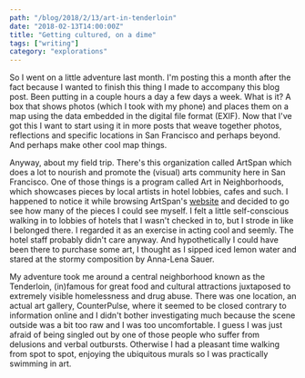 ```yaml
---
path: "/blog/2018/2/13/art-in-tenderloin"
date: "2018-02-13T14:00:00Z"
title: "Getting cultured, on a dime"
tags: ["writing"]
category: "explorations"
---
```


<div replace-with="PhotoMap2" props="ArtInTenderloin"></div>

So I went on a little adventure last month. I'm posting this a month after the fact because I wanted to finish this thing I made to accompany this blog post. Been putting in a couple hours a day a few days a week. What is it? A box that shows photos (which I took with my phone) and places them on a map using the data embedded in the digital file format (EXIF). Now that I've got this I want to start using it in more posts that weave together photos, reflections and specific locations in San Francisco and perhaps beyond. And perhaps make other cool map things.


Anyway, about my field trip. There's this organization called ArtSpan which does a lot to nourish and promote the (visual) arts community here in San Francisco. One of those things is a program called Art in Neighborhoods, which showcases pieces by local artists in hotel lobbies, cafes and such. I happened to notice it while browsing ArtSpan's [website](https://www.artspan.org/home) and decided to go see how many of the pieces I could see myself. I felt a little self-conscious walking in to lobbies of hotels that I wasn't checked in to, but I strode in like I belonged there. I regarded it as an exercise in acting cool and seemly. The hotel staff probably didn't care anyway. And hypothetically I could have been there to purchase some art, I thought as I sipped iced lemon water and stared at the stormy composition by Anna-Lena Sauer.

My adventure took me around a central neighborhood known as the Tenderloin, (in)famous for great food and cultural attractions juxtaposed to extremely visible homelessness and drug abuse. There was one location, an actual art gallery, CounterPulse, where it seemed to be closed contrary to information online and I didn't bother investigating much because the scene outside was a bit too raw and I was too uncomfortable. I guess I was just afraid of being singled out by one of those people who suffer from delusions and verbal outbursts. Otherwise I had a pleasant time walking from spot to spot, enjoying the ubiquitous murals so I was practically swimming in art.

